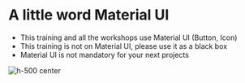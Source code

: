 # A little word **Material UI**

- This training and all the workshops use Material UI (Button, Icon)
- This training is not on Material UI, please use it as a black box
- Material UI is not mandatory for your next projects

![h-500 center](assets/images/material-ui.png)
